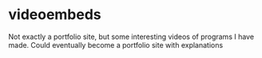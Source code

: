 # videoembeds
Not exactly a portfolio site, but some interesting videos of programs I have made. Could eventually become a portfolio site with explanations
